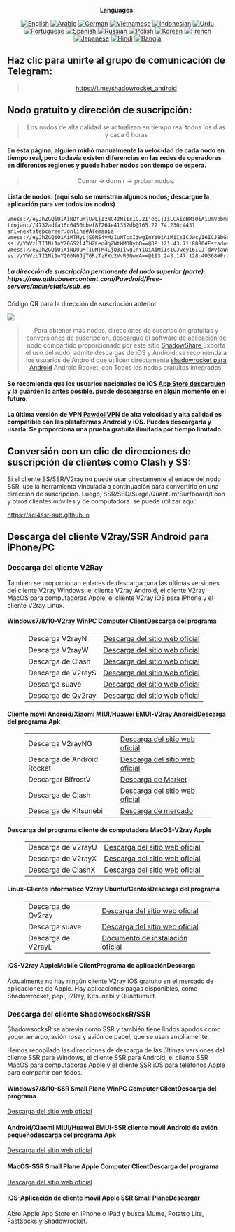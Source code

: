 
<div align="center">

**Languages:**

[![English](https://img.shields.io/badge/Language-English-red?style=for-the-badge)](README-en.md)
[![Arabic](https://img.shields.io/badge/Language-Arabic-red?style=for-the-badge)](README-ar.md)
[![German](https://img.shields.io/badge/Language-German-red?style=for-the-badge)](README-de.md)
[![Vietnamese](https://img.shields.io/badge/Language-Vietnamese-red?style=for-the-badge)](README-vi.md)
[![Indonesian](https://img.shields.io/badge/Language-Indonesian-red?style=for-the-badge)](README-id.md)
[![Urdu](https://img.shields.io/badge/Language-Urdu-red?style=for-the-badge)](README-ur-PK.md)
[![Portuguese](https://img.shields.io/badge/Language-Portuguese-red?style=for-the-badge)](README-pt-BR.md)
[![Spanish](https://img.shields.io/badge/Language-Spanish-red?style=for-the-badge)](README-es.md)
[![Russian](https://img.shields.io/badge/Language-Russian-red?style=for-the-badge)](README-ru.md)
[![Polish](https://img.shields.io/badge/Language-Polish-red?style=for-the-badge)](README-pl.md)
[![Korean](https://img.shields.io/badge/Language-Korean-red?style=for-the-badge)](README-ko-KR.md)
[![French](https://img.shields.io/badge/Language-French-red?style=for-the-badge)](README-fr.md)
[![Japanese](https://img.shields.io/badge/Language-Japanese-red?style=for-the-badge)](README-ja.md)
[![Hindi](https://img.shields.io/badge/Language-Hindi-red?style=for-the-badge)](README-hi.md)
[![Bangla](https://img.shields.io/badge/Language-Bangla-red?style=for-the-badge)](README-bn.md)

</div>
<h2>Haz clic para unirte al grupo de comunicación de Telegram:</h2>
 <blockquote>
 <p style="text-align: center;"><a href="https://t.me/shadowrocket_android">https://t.me/shadowrocket_android</a></p>
 </blockquote>
 <h2>Nodo gratuito y dirección de suscripción:</h2>
 <blockquote>
 <p style="text-align: center;">Los nodos de alta calidad se actualizan en tiempo real todos los días y cada 6 horas</p>
 </blockquote>
 <h4>En esta página, alguien midió manualmente la velocidad de cada nodo en tiempo real, pero todavía existen diferencias en las redes de operadores en diferentes regiones y puede haber nodos con tiempo de espera. </h4>
 <blockquote>
 <p style="text-align: center;">Comer -> dormir -> probar nodos. </p>
 </blockquote>
 <h4>Lista de nodos: (aquí solo se muestran algunos nodos; descargue la aplicación para ver todos los nodos)</h4>
    
```
vmess://eyJhZGQiOiAiNDYuMjUwLjIzNC4zMiIsICJ2IjogIjIiLCAicHMiOiAiUmVpbm8gVW5pZG8iLCAicG9ydCI6IDQ1MzE3LCAiaWQiOiAiYjI4MzYzNjktMjIwYi00ODQwLTgwYzQtOGNmOTA0YzczNWVlIiwgImFpZCI6ICIwIiwgIm5ldCI6ICJ0Y3AiLCAidHlwZSI6ICIiLCAiaG9zdCI6ICIiLCAicGF0aCI6ICIiLCAidGxzIjogIiJ9
trojan://4732adfa16c6450bbef87264e41332db@165.22.74.230:443?sni=nextstepcareer.online#Alemania
vmess://eyJhZGQiOiAiMTMyLjE0NS4yMzIuMTcxIiwgInYiOiAiMiIsICJwcyI6ICJBbGVtYW5pYSIsICJwb3J0IjogNDQzLCAiaWQiOiAiOWI0NTZjMmEtZjJjMS00NWUxLTg3YTktYjc2MjhiMDRiYjI0IiwgImFpZCI6ICIwIiwgIm5ldCI6ICJ3cyIsICJ0eXBlIjogIiIsICJob3N0IjogImJleW9uZGRzei5jZmQiLCAicGF0aCI6ICIvbGlua3dzIiwgInRscyI6ICJ0bHMifQ==
ss://YWVzLTI1Ni1nY206S2l4THZLendqZWtHMDBybQ==@38.121.43.71:8080#Estados+Unidos
vmess://eyJhZGQiOiAiNDUuMTIuMTM4LjQ3IiwgInYiOiAiMiIsICJwcyI6ICJTdWVjaWEiLCAicG9ydCI6IDIyODM5LCAiaWQiOiAiMjg1OGE0MDQtZDBjYS00ZDY3LTgwYTYtY2U4ZTk1ZTM4M2ZmIiwgImFpZCI6ICIwIiwgIm5ldCI6ICJ0Y3AiLCAidHlwZSI6ICIiLCAiaG9zdCI6ICIiLCAicGF0aCI6ICIiLCAidGxzIjogIiJ9
ss://YWVzLTI1Ni1nY206N0JjTGRzTzFXd2VvR0QwWA==@193.243.147.128:40368#Francia
```
<h5>La dirección de suscripción permanente del nodo superior (parte): https://raw.githubusercontent.com/Pawdroid/Free-servers/main/static/sub_es</h5>
 <p>Código QR para la dirección de suscripción anterior</p>
 <img src='https://raw.githubusercontent.com/Pawdroid/Free-servers/main/static/sub_es.png' ancho=250 alto=250>
 <blockquote style='text-align: center;'>Para obtener más nodos, direcciones de suscripción gratuitas y conversiones de suscripción, descargue el software de aplicación de nodo compartido proporcionado por este sitio <a href='https://shadowsharing.com'>ShadowShare </a> Exporta el uso del nodo, admite descargas de iOS y Android; se recomienda a los usuarios de Android que utilicen directamente <a href='https://github.com/Pawdroid/shadowrocket_for_android'>shadowrocket para Android</a> Android Rocket, con Todos los nodos gratuitos integrados. </blockquote>
 <h4>Se recomienda que los usuarios nacionales de iOS <a href='https://apps.apple.com/cn/app/shadowshare/id1612647259'>App Store descarguen</a> y la guarden lo antes posible. puede descargarse en algún momento en el futuro.</h4>
 <h4>La última versión de VPN <a href='https://pawdollvpn.com'>PawdollVPN</a> de alta velocidad y alta calidad es compatible con las plataformas Android y iOS. Puedes descargarla y usarla. Se proporciona una prueba gratuita ilimitada por tiempo limitado. </h4>
 <div class="nv-content-wrap entrada-contenido">
 <h2>Conversión con un clic de direcciones de suscripción de clientes como Clash y SS:</h2>
 <p>Si el cliente SS/SSR/V2ray no puede usar directamente el enlace del nodo SSR, use la herramienta vinculada a continuación para convertirlo en una dirección de suscripción. Luego, SSR/SSD/Surge/Quantum/Surfboard/Loon y otros clientes móviles y de computadora. se puede utilizar aquí:</p>
 <p><a href="https://acl4ssr-sub.github.io" target="_blank" rel="noreferrer noopener nofollow">https://acl4ssr-sub.github.io</a></p>
 <h2>Descarga del cliente V2ray/SSR Android para iPhone/PC</h2>
 <h3>Descarga del cliente V2Ray</h3>
 <p>También se proporcionan enlaces de descarga para las últimas versiones del cliente V2ray Windows, el cliente V2ray Android, el cliente V2ray MacOS para computadoras Apple, el cliente V2ray iOS para iPhone y el cliente V2ray Linux. </p>
 <h4>Windows7/8/10-<strong>V2ray WinPC Computer Client</strong>Descarga del programa</h4>
 <figure class="wp-block-table alignwide is-style-stripes"><table><tbody><tr><td>Descarga V2rayN</td><td><a href="https://github. com/2dust/v2rayN/releases" target="_blank" rel="noreferrer noopener">Descarga del sitio web oficial</a></td></tr><tr><td>Descarga V2rayW</td><td> <a href="https://github.com/Cenmrev/V2RayW/releases" target="_blank" rel="noreferrer noopener">Descarga del sitio web oficial</a></td></tr><tr><td> Descarga de Clash</td><td><a href="https://github.com/Fndroid/clash_for_windows_pkg/releases" target="_blank" rel="noreferrer noopener">Descarga del sitio web oficial</a></td> </tr><tr><td>Descarga de V2rayS</td><td><a href="https://github.com/Shinlor/V2RayS/releases" target="_blank" rel="noreferrer noopener">Descarga del sitio web oficial</a></td></tr><tr><td>Descarga suave</td><td><a href="https://github.com/mellow-io/mellow/releases" target="_blank" rel="noreferrer noopener">Descarga del sitio web oficial</a></td></tr><tr><td>Descarga de Qv2ray</td><td><a href= "https://github.com/Qv2ray/Qv2ray" target="_blank" rel="noreferrer noopener">Descarga del sitio web oficial</a></td></tr></tbody></table></figure>
 <h4><strong>Cliente móvil Android/Xiaomi MIUI/Huawei EMUI-V2ray Android</strong>Descarga del programa Apk</h4>
 <figure class="wp-block-table alignwide is-style-stripes"><table><tbody><tr><td>Descarga V2rayNG</td><td><a href="https://github. com/2dust/v2rayNG/releases" target="_blank" rel="noreferrer noopener">Descarga del sitio web oficial</a></td></tr><tr><td>Descarga de Android Rocket</td><td><a href="https://github.com/Pawdroid/shadowrocket_for_android/releases" target="_blank" rel="noreferrer noopener">Descarga del sitio web oficial</a></td></tr><tr> <td>Descargar BifrostV</td><td><a rel="noreferrer noopener" href="https://www.appsapk.com/downloading/latest/com.github.dawndiy.bifrostv-0.6.8.apk " target="_blank">Descarga de Market</a></td></tr><tr><td>Descarga de Clash</td><td><a href="https://github.com/Kr328/ClashForAndroid/releases" target="_blank" rel="noreferrer noopener">Descarga del sitio web oficial</a></td></tr><tr><td>Descarga de Kitsunebi</td><td><a rel ="noreferrer noopener" href="https://apkpure.com/kitsunebi/fun.kitsunebi.kitsunebi4android" target="_blank">Descarga de mercado</a></td></tr></tbody></table></figure>
 <h4><strong>Descarga del programa cliente de computadora MacOS-V2ray Apple</strong></h4>
 <figure class="wp-block-table alignwide is-style-stripes"><table><tbody><tr><td>Descarga de V2rayU</td><td><a href="https://github. com/yanue/V2rayU/releases" target="_blank" rel="noreferrer noopener">Descarga del sitio web oficial</a></td></tr><tr><td>Descarga de V2rayX</td><td> <a href="https://github.com/Cenmrev/V2RayX/releases" target="_blank" rel="noreferrer noopener">Descarga del sitio web oficial</a></td></tr><tr><td> Descarga de ClashX</td><td><a href="https://github.com/yichengchen/clashX/releases" target="_blank" rel="noreferrer noopener">Descarga del sitio web oficial</a></td> </tr></tbody></table></figure>
 <h4><strong>Linux</strong>–<strong>Cliente informático V2ray Ubuntu/Centos</strong>Descarga del programa</h4>
 <figure class="wp-block-table alignwide is-style-stripes"><table><tbody><tr><td>Descarga de Qv2ray</td><td><a href="https://github. com/Qv2ray/Qv2ray" target="_blank" rel="noreferrer noopener">Descarga del sitio web oficial</a></td></tr><tr><td>Descarga suave</td><td><a href ="https://github.com/mellow-io/mellow/releases" target="_blank" rel="noreferrer noopener">Descarga del sitio web oficial</a></td></tr><tr><td> Descarga de V2rayL</td><td><a rel="noreferrer noopener" href="https://github.com/jiangxufeng/v2rayL" target="_blank">Documento de instalación oficial</a></td></tr></tbody></table></figure>
 <h4>iOS-<strong>V2ray Apple<strong>Mobile Client</strong>Programa de aplicación</strong>Descarga</h4>
 <p>Actualmente no hay ningún cliente V2ray iOS gratuito en el mercado de aplicaciones de Apple. Hay aplicaciones pagas disponibles, como Shadowrocket, pepi, i2Ray, Kitsunebi y Quantumult. </p>
 <h3>Descarga del cliente ShadowsocksR/SSR</h3>
 <p>ShadowsocksR se abrevia como SSR y también tiene lindos apodos como yogur amargo, avión rosa y avión de papel, que se usan ampliamente. </p>
 <p>Hemos recopilado las direcciones de descarga de las últimas versiones del cliente SSR para Windows, el cliente SSR para Android, el cliente SSR MacOS para computadoras Apple y el cliente SSR iOS para teléfonos Apple para compartir con todos. </p>
 <h4><strong>Windows7/8/10-<strong>SSR Small Plane WinPC Computer Client</strong>Descarga del programa</strong></h4>
 <p><a rel="noreferrer noopener" href="https://github.com/shadowsocksrr/shadowsocksr-csharp/releases" target="_blank">Descarga del sitio web oficial</a></p>
 <h4><strong><strong>Android/Xiaomi MIUI/Huawei EMUI-SSR cliente móvil Android de avión pequeño</strong>descarga del programa Apk</strong></h4>
 <p><a rel="noreferrer noopener" href="https://github.com/shadowsocksrr/shadowsocksr-android/releases" target="_blank">Descarga del sitio web oficial</a></p>
 <h4><strong><strong>MacOS-SSR Small Plane Apple Computer Client</strong>Descarga del programa</strong></h4>
 <p><a href="https://github.com/qinyuhang/ShadowsocksX-NG-R/releases" target="_blank" rel="noreferrer noopener">Descarga del sitio web oficial</a></p>
 <h4><strong>iOS-<strong>Aplicación de cliente móvil Apple SSR Small Plane</strong></strong>Descargar</h4>
 <p>Abre Apple App Store en iPhone o iPad y busca Mume, Potatso Lite, FastSocks y Shadowrocket. </p></div>
    